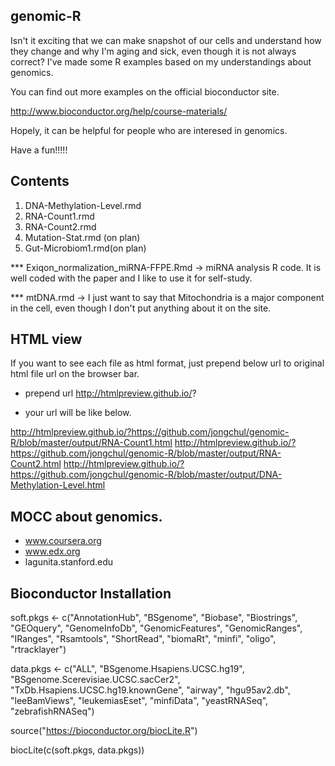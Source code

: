 ## genomic-R

Isn't it exciting that we can make snapshot of our cells and understand how they change and why I'm aging and sick, even though it is not always correct? I've made some R examples based on my understandings about genomics. 

You can find out more examples on the official bioconductor site. 

http://www.bioconductor.org/help/course-materials/


Hopely, it can be helpful for people who are interesed in genomics.

Have a fun!!!!!


## Contents 

1. DNA-Methylation-Level.rmd
2. RNA-Count1.rmd
3. RNA-Count2.rmd
4. Mutation-Stat.rmd (on plan)
5. Gut-Microbiom1.rmd(on plan)


*** Exiqon_normalization_miRNA-FFPE.Rmd -> miRNA analysis R code. It is well coded with the paper and I like to use it for self-study. 

*** mtDNA.rmd -> I just want to say that Mitochondria is a major component in the cell, even though I don't put anything about it on 
                the site. 


## HTML view 

If you want to see each file as html format, just prepend below url to original html file url on the browser bar. 

- prepend url 
http://htmlpreview.github.io/?

- your url will be like below.

http://htmlpreview.github.io/?https://github.com/jongchul/genomic-R/blob/master/output/RNA-Count1.html
http://htmlpreview.github.io/?https://github.com/jongchul/genomic-R/blob/master/output/RNA-Count2.html
http://htmlpreview.github.io/?https://github.com/jongchul/genomic-R/blob/master/output/DNA-Methylation-Level.html


## MOCC about genomics.

- www.coursera.org
- www.edx.org
- lagunita.stanford.edu


## Bioconductor Installation

soft.pkgs <- c("AnnotationHub", 
               "BSgenome", 
               "Biobase", 
               "Biostrings", 
               "GEOquery", 
               "GenomeInfoDb", 
               "GenomicFeatures", 
               "GenomicRanges", 
               "IRanges", 
               "Rsamtools",
               "ShortRead",
               "biomaRt",
               "minfi",
               "oligo",
               "rtracklayer")

data.pkgs <- c("ALL",
               "BSgenome.Hsapiens.UCSC.hg19",
               "BSgenome.Scerevisiae.UCSC.sacCer2",
               "TxDb.Hsapiens.UCSC.hg19.knownGene",
               "airway",
               "hgu95av2.db",
               "leeBamViews",
               "leukemiasEset",
               "minfiData",
               "yeastRNASeq",
               "zebrafishRNASeq")

source("https://bioconductor.org/biocLite.R")  

biocLite(c(soft.pkgs, data.pkgs)) 
